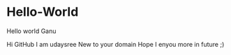 # Hello-World
Hello world Ganu

Hi GitHub
I am udaysree 
New to your domain 
Hope I enyou more in future ;)
